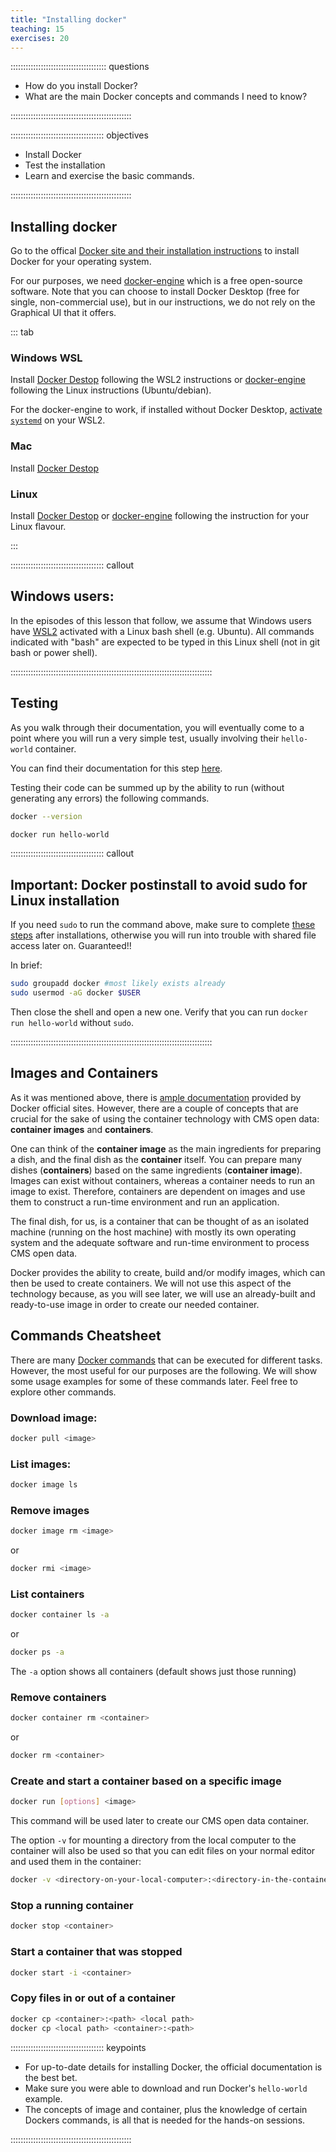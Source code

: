```yaml
---
title: "Installing docker"
teaching: 15
exercises: 20
---
```


:::::::::::::::::::::::::::::::::::::: questions 

- How do you install Docker?
- What are the main Docker concepts and commands I need to know?

::::::::::::::::::::::::::::::::::::::::::::::::

::::::::::::::::::::::::::::::::::::: objectives

- Install Docker
- Test the installation
- Learn and exercise the basic commands.

::::::::::::::::::::::::::::::::::::::::::::::::

## Installing docker

Go to the offical [Docker site and their installation instructions](https://docs.docker.com/get-docker/)
to install Docker for your operating system.

For our purposes, we need [docker-engine](https://docs.docker.com/engine/install/) which is a free open-source software. Note that you can choose to install Docker Desktop (free for single, non-commercial use), but in our instructions, we do not rely on the Graphical UI that it offers.

::: tab

### Windows WSL

Install [Docker Destop](https://docs.docker.com/get-docker/) following the WSL2 instructions or [docker-engine](https://docs.docker.com/engine/install/) following the Linux instructions (Ubuntu/debian).

For the docker-engine to work, if installed without Docker Desktop, [activate `systemd`](https://devblogs.microsoft.com/commandline/systemd-support-is-now-available-in-wsl/) on your WSL2.

### Mac

Install [Docker Destop](https://docs.docker.com/get-docker/)

### Linux

Install [Docker Destop](https://docs.docker.com/get-docker/) or [docker-engine](https://docs.docker.com/engine/install/) following the instruction for your Linux flavour.

:::



::::::::::::::::::::::::::::::::::::: callout

## Windows users:

In the episodes of this lesson that follow, we assume that Windows users have [WSL2](https://docs.microsoft.com/en-us/windows/wsl/install-win10) activated with a Linux bash shell (e.g. Ubuntu). All commands indicated with "bash" are expected to be typed in this Linux shell (not in git bash or power shell).

::::::::::::::::::::::::::::::::::::::::::::::::::::::::::::::::::::::::::::::::




## Testing

As you walk through their documentation, you will eventually come to a point where you will
run a very simple test, usually involving their `hello-world` container.

You can find their documentation for this step [here](https://docs.docker.com/get-started/).

Testing their code can be summed up by the ability to run (without generating any errors) the following
commands.

```bash
docker --version
```

```bash
docker run hello-world
```

::::::::::::::::::::::::::::::::::::: callout

## Important: Docker postinstall to avoid sudo for Linux installation

If you need `sudo` to run the command above, make sure to complete [these steps](https://docs.docker.com/engine/install/linux-postinstall/) after installations, otherwise you will run into trouble with shared file access later on. Guaranteed!!

In brief:

```bash
sudo groupadd docker #most likely exists already
sudo usermod -aG docker $USER
```

Then close the shell and open a new one. Verify that you can run `docker run hello-world` without `sudo`.

::::::::::::::::::::::::::::::::::::::::::::::::::::::::::::::::::::::::::::::::

## Images and Containers

As it was mentioned above, there is [ample documentation](https://docs.docker.com/) provided by Docker official sites.  However, there are a couple of concepts that are crucial for the sake of using the container technology with CMS open data: **container images** and **containers**.

One can think of the **container image** as the main ingredients for preparing a dish, and the final dish as the **container** itself.  You can prepare many dishes (**containers**) based on the same ingredients (**container image**). Images can exist without containers, whereas a container needs to run an image to exist. Therefore, containers are dependent on images and use them to construct a run-time environment and run an application.

The final dish, for us, is a container that can be thought of as an isolated machine (running on the host machine) with mostly its own operating system and the adequate software and run-time environment to process CMS open data.

Docker provides the ability to create, build and/or modify images, which can then be used to create containers.  We will not use this aspect of the technology because, as you will see later, we will use an already-built and ready-to-use image in order to create our needed container.

## Commands Cheatsheet

There are many [Docker commands](https://docs.docker.com/engine/reference/commandline/docker/) that can be executed for different tasks.  However, the most useful for our purposes are the following.  We will show some usage examples for some of these commands later.  Feel free to explore other commands.

### Download image:
```bash
docker pull <image>
```

### List images:
```bash
docker image ls
```

### Remove images
```bash
docker image rm <image>
```
or
```bash
docker rmi <image>
```

### List containers
```bash
docker container ls -a
```
  or
```bash
docker ps -a
```
The `-a` option shows all containers (default shows just those running)


### Remove containers
```bash
docker container rm <container>
```
or
```bash
docker rm <container>
```

### Create and start a container based on a specific image
```bash
docker run [options] <image>
```
This command will be used later to create our CMS open data container.

The option `-v` for mounting a directory from the local computer to the container will also be used so that you can edit files on your normal editor and used them in the container:
```bash
docker -v <directory-on-your-local-computer>:<directory-in-the-container> <image>
```

### Stop a running container
```bash
docker stop <container>
```

### Start a container that was stopped
```bash
docker start -i <container>
```

### Copy files in or out of a container
```bash
docker cp <container>:<path> <local path>
docker cp <local path> <container>:<path>
```


::::::::::::::::::::::::::::::::::::: keypoints 

- For up-to-date details for installing Docker, the official documentation is the best bet.
- Make sure you were able to download and run Docker's `hello-world` example.
- The concepts of image and container, plus the knowledge of certain Dockers commands, is all that is needed for the hands-on sessions.

::::::::::::::::::::::::::::::::::::::::::::::::

[r-markdown]: https://rmarkdown.rstudio.com/
